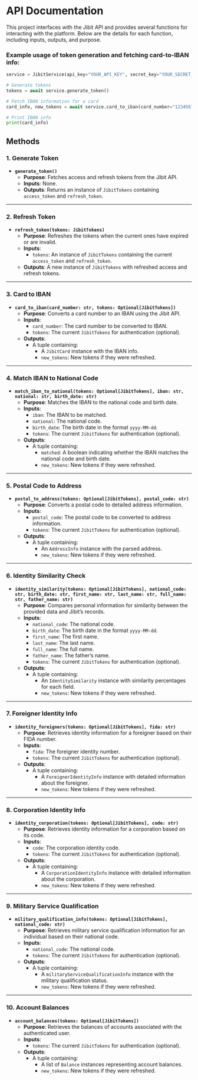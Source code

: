 # API Documentation

This project interfaces with the Jibit API and provides several functions for interacting with the platform. Below are the details for each function, including inputs, outputs, and purpose.

### Example usage of token generation and fetching card-to-IBAN info:

```python
service = JibitService(api_key="YOUR_API_KEY", secret_key="YOUR_SECRET_KEY")

# Generate tokens
tokens = await service.generate_token()

# Fetch IBAN information for a card
card_info, new_tokens = await service.card_to_iban(card_number="1234567890", tokens=tokens)

# Print IBAN info
print(card_info)
```
## Methods

### 1. **Generate Token**
- **`generate_token()`**
  - **Purpose**: Fetches access and refresh tokens from the Jibit API.
  - **Inputs**: None.
  - **Outputs**: Returns an instance of `JibitTokens` containing `access_token` and `refresh_token`.

---

### 2. **Refresh Token**
- **`refresh_token(tokens: JibitTokens)`**
  - **Purpose**: Refreshes the tokens when the current ones have expired or are invalid.
  - **Inputs**:
    - `tokens`: An instance of `JibitTokens` containing the current `access_token` and `refresh_token`.
  - **Outputs**: A new instance of `JibitTokens` with refreshed access and refresh tokens.

---

### 3. **Card to IBAN**
- **`card_to_iban(card_number: str, tokens: Optional[JibitTokens])`**
  - **Purpose**: Converts a card number to an IBAN using the Jibit API.
  - **Inputs**:
    - `card_number`: The card number to be converted to IBAN.
    - `tokens`: The current `JibitTokens` for authentication (optional).
  - **Outputs**:
    - A tuple containing:
      - A `JibitCard` instance with the IBAN info.
      - `new_tokens`: New tokens if they were refreshed.

---

### 4. **Match IBAN to National Code**
- **`match_iban_to_national(tokens: Optional[JibitTokens], iban: str, national: str, birth_date: str)`**
  - **Purpose**: Matches the IBAN to the national code and birth date.
  - **Inputs**:
    - `iban`: The IBAN to be matched.
    - `national`: The national code.
    - `birth_date`: The birth date in the format `yyyy-MM-dd`.
    - `tokens`: The current `JibitTokens` for authentication (optional).
  - **Outputs**:
    - A tuple containing:
      - `matched`: A boolean indicating whether the IBAN matches the national code and birth date.
      - `new_tokens`: New tokens if they were refreshed.

---

### 5. **Postal Code to Address**
- **`postal_to_address(tokens: Optional[JibitTokens], postal_code: str)`**
  - **Purpose**: Converts a postal code to detailed address information.
  - **Inputs**:
    - `postal_code`: The postal code to be converted to address information.
    - `tokens`: The current `JibitTokens` for authentication (optional).
  - **Outputs**:
    - A tuple containing:
      - An `AddressInfo` instance with the parsed address.
      - `new_tokens`: New tokens if they were refreshed.

---

### 6. **Identity Similarity Check**
- **`identity_similarity(tokens: Optional[JibitTokens], national_code: str, birth_date: str, first_name: str, last_name: str, full_name: str, father_name: str)`**
  - **Purpose**: Compares personal information for similarity between the provided data and Jibit’s records.
  - **Inputs**:
    - `national_code`: The national code.
    - `birth_date`: The birth date in the format `yyyy-MM-dd`.
    - `first_name`: The first name.
    - `last_name`: The last name.
    - `full_name`: The full name.
    - `father_name`: The father’s name.
    - `tokens`: The current `JibitTokens` for authentication (optional).
  - **Outputs**:
    - A tuple containing:
      - An `IdentitySimilarity` instance with similarity percentages for each field.
      - `new_tokens`: New tokens if they were refreshed.

---

### 7. **Foreigner Identity Info**
- **`identity_foreigners(tokens: Optional[JibitTokens], fida: str)`**
  - **Purpose**: Retrieves identity information for a foreigner based on their FIDA number.
  - **Inputs**:
    - `fida`: The foreigner identity number.
    - `tokens`: The current `JibitTokens` for authentication (optional).
  - **Outputs**:
    - A tuple containing:
      - A `ForeignerIdentityInfo` instance with detailed information about the foreigner.
      - `new_tokens`: New tokens if they were refreshed.

---

### 8. **Corporation Identity Info**
- **`identity_corporation(tokens: Optional[JibitTokens], code: str)`**
  - **Purpose**: Retrieves identity information for a corporation based on its code.
  - **Inputs**:
    - `code`: The corporation identity code.
    - `tokens`: The current `JibitTokens` for authentication (optional).
  - **Outputs**:
    - A tuple containing:
      - A `CorporationIdentityInfo` instance with detailed information about the corporation.
      - `new_tokens`: New tokens if they were refreshed.

---

### 9. **Military Service Qualification**
- **`military_qualification_info(tokens: Optional[JibitTokens], national_code: str)`**
  - **Purpose**: Retrieves military service qualification information for an individual based on their national code.
  - **Inputs**:
    - `national_code`: The national code.
    - `tokens`: The current `JibitTokens` for authentication (optional).
  - **Outputs**:
    - A tuple containing:
      - A `militaryServiceQualificationInfo` instance with the military qualification status.
      - `new_tokens`: New tokens if they were refreshed.

---

### 10. **Account Balances**
- **`account_balances(tokens: Optional[JibitTokens])`**
  - **Purpose**: Retrieves the balances of accounts associated with the authenticated user.
  - **Inputs**:
    - `tokens`: The current `JibitTokens` for authentication (optional).
  - **Outputs**:
    - A tuple containing:
      - A list of `Balance` instances representing account balances.
      - `new_tokens`: New tokens if they were refreshed.
